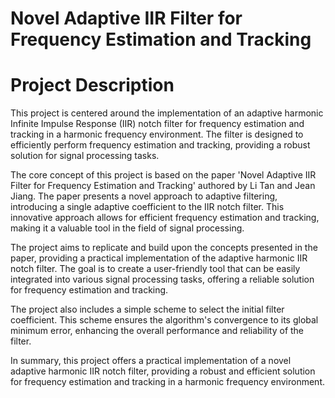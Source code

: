 ﻿# Novel Adaptive IIR Filter for Frequency Estimation and Tracking

 Project Description
===================

This project is centered around the implementation of an adaptive
harmonic Infinite Impulse Response (IIR) notch filter for frequency
estimation and tracking in a harmonic frequency environment. The filter
is designed to efficiently perform frequency estimation and tracking,
providing a robust solution for signal processing tasks.

The core concept of this project is based on the paper 'Novel Adaptive
IIR Filter for Frequency Estimation and Tracking' authored by Li Tan and
Jean Jiang. The paper presents a novel approach to adaptive filtering,
introducing a single adaptive coefficient to the IIR notch filter. This
innovative approach allows for efficient frequency estimation and
tracking, making it a valuable tool in the field of signal processing.

The project aims to replicate and build upon the concepts presented in
the paper, providing a practical implementation of the adaptive harmonic
IIR notch filter. The goal is to create a user-friendly tool that can be
easily integrated into various signal processing tasks, offering a
reliable solution for frequency estimation and tracking.

The project also includes a simple scheme to select the initial filter
coefficient. This scheme ensures the algorithm's convergence to its
global minimum error, enhancing the overall performance and reliability
of the filter.

In summary, this project offers a practical implementation of a novel
adaptive harmonic IIR notch filter, providing a robust and efficient
solution for frequency estimation and tracking in a harmonic frequency
environment.
